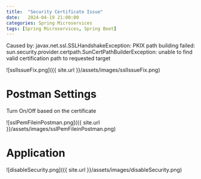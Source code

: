 ```yaml
---
title:  "Security Certificate Issue"
date:   2024-04-19 21:00:00
categories: Spring Microservices
tags: [Spring Microservices, Spring Boot]
---
```


Caused by: javax.net.ssl.SSLHandshakeException: PKIX path building failed: sun.security.provider.certpath.SunCertPathBuilderException: unable to find valid certification path to requested target

![sslIssueFix.png]({{ site.url }}/assets/images/sslIssueFix.png)

# Postman Settings

Turn On/Off based on the certificate

![sslPemFileinPostman.png]({{ site.url }}/assets/images/sslPemFileinPostman.png)

# Application 
![disableSecurity.png]({{ site.url }}/assets/images/disableSecurity.png)
